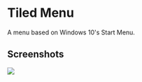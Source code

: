 # Tiled Menu

A menu based on Windows 10's Start Menu.

## Screenshots

![](https://i.imgur.com/asdf.png)

